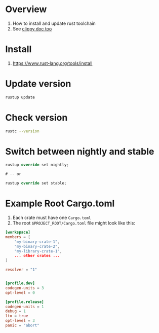 # Overview
1. How to install and update rust toolchain
1. See [clippy doc too](./static_analysis.md)


# Install
1. https://www.rust-lang.org/tools/install


# Update version
```bash
rustup update
```


# Check version
```bash
rustc --version
```


# Switch between nightly and stable
```rust
rustup override set nightly;

# -- or

rustup override set stable;
```


# Example Root Cargo.toml
1. Each crate must have one `Cargo.toml`
1. The root `$PROJECT_ROOT/Cargo.toml` file might look like this:
```toml
[workspace]
members = [
    "my-binary-crate-1",
    "my-binary-crate-2",
    "my-library-crate-1",
    ... other crates ...
]

resolver = "1"


[profile.dev]
codegen-units = 3
opt-level = 0

[profile.release]
codegen-units = 1
debug = 1
lto = true
opt-level = 3
panic = "abort"
```
